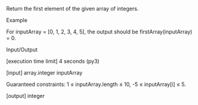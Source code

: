 Return the first element of the given array of integers.

Example

For inputArray = [0, 1, 2, 3, 4, 5], the output should be
firstArray(inputArray) = 0.

Input/Output

[execution time limit] 4 seconds (py3)

[input] array.integer inputArray

Guaranteed constraints:
1 ≤ inputArray.length ≤ 10,
-5 ≤ inputArray[i] ≤ 5.

[output] integer